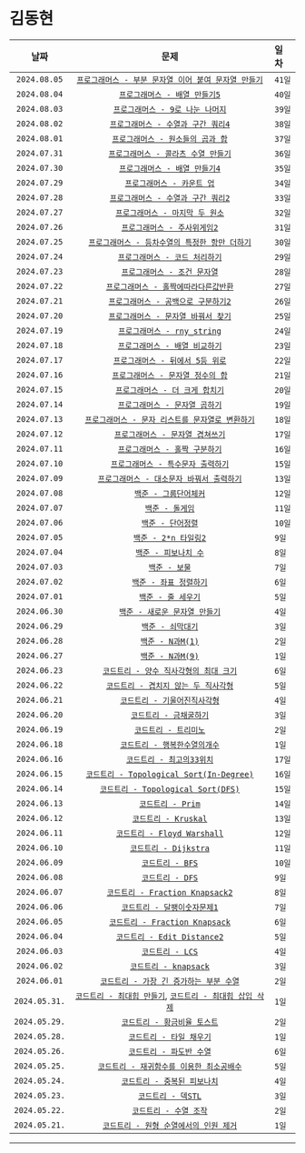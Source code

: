 # 김동현

| 날짜 | 문제 | 일차 |
|:---:|:---:|:---|
| `2024.08.05` | [`프로그래머스 - 부분 문자열 이어 붙여 문자열 만들기`](https://school.programmers.co.kr/learn/courses/30/lessons/181911) | `41일` |
| `2024.08.04` | [`프로그래머스 - 배열 만들기5`](https://school.programmers.co.kr/learn/courses/30/lessons/181912) | `40일` |
| `2024.08.03` | [`프로그래머스 - 9로 나눈 나머지`](https://school.programmers.co.kr/learn/courses/30/lessons/181914) | `39일` |
| `2024.08.02` | [`프로그래머스 - 수열과 구간 쿼리4`](https://school.programmers.co.kr/learn/courses/30/lessons/181922) | `38일` |
| `2024.08.01` | [`프로그래머스 - 원소들의 곱과 합`](https://school.programmers.co.kr/learn/courses/30/lessons/181929) | `37일` |
| `2024.07.31` | [`프로그래머스 - 콜라츠 수열 만들기`](https://school.programmers.co.kr/learn/courses/30/lessons/181919) | `36일` |
| `2024.07.30` | [`프로그래머스 - 배열 만들기4`](https://school.programmers.co.kr/learn/courses/30/lessons/181918) | `35일` |
| `2024.07.29` | [`프로그래머스 - 카운트 업`](https://school.programmers.co.kr/learn/courses/30/lessons/181920) | `34일` |
| `2024.07.28` | [`프로그래머스 - 수열과 구간 쿼리2`](https://school.programmers.co.kr/learn/courses/30/lessons/181923) | `33일` |
| `2024.07.27` | [`프로그래머스 - 마지막 두 원소`](https://school.programmers.co.kr/learn/courses/30/lessons/181927) | `32일` |
| `2024.07.26` | [`프로그래머스 - 주사위게임2`](https://school.programmers.co.kr/learn/courses/30/lessons/181930) | `31일` |
| `2024.07.25` | [`프로그래머스 - 등차수열의 특정한 항만 더하기`](https://school.programmers.co.kr/learn/courses/30/lessons/181931) | `30일` |
| `2024.07.24` | [`프로그래머스 - 코드 처리하기`](https://school.programmers.co.kr/learn/courses/30/lessons/181932) | `29일` |
| `2024.07.23` | [`프로그래머스 - 조건 문자열`](https://school.programmers.co.kr/learn/courses/30/lessons/181934) | `28일` |
| `2024.07.22` | [`프로그래머스 - 홀짝에따라다른값반환`](https://school.programmers.co.kr/learn/courses/30/lessons/181935) | `27일` |
| `2024.07.21` | [`프로그래머스 - 공백으로 구분하기2`](https://school.programmers.co.kr/learn/courses/30/lessons/181868) | `26일` |
| `2024.07.20` | [`프로그래머스 - 문자열 바꿔서 찾기`](https://school.programmers.co.kr/learn/courses/30/lessons/181864) | `25일` |
| `2024.07.19` | [`프로그래머스 - rny_string`](https://school.programmers.co.kr/learn/courses/30/lessons/181863) | `24일` |
| `2024.07.18` | [`프로그래머스 - 배열 비교하기`](https://school.programmers.co.kr/learn/courses/30/lessons/181856/solution_groups?language=cpp) | `23일` |
| `2024.07.17` | [`프로그래머스 - 뒤에서 5등 위로`](https://school.programmers.co.kr/learn/courses/30/lessons/181852) | `22일` |
| `2024.07.16` | [`프로그래머스 - 문자열 정수의 합`](https://school.programmers.co.kr/learn/courses/30/lessons/181849) | `21일` |
| `2024.07.15` | [`프로그래머스 - 더 크게 합치기`](https://school.programmers.co.kr/learn/courses/30/lessons/181939) | `20일` |
| `2024.07.14` | [`프로그래머스 - 문자열 곱하기`](https://school.programmers.co.kr/learn/courses/30/lessons/181940) | `19일` |
| `2024.07.13` | [`프로그래머스 - 문자 리스트를 문자열로 변환하기`](https://school.programmers.co.kr/learn/courses/30/lessons/181941) | `18일` |
| `2024.07.12` | [`프로그래머스 - 문자열 겹쳐쓰기`](https://school.programmers.co.kr/learn/courses/30/lessons/181943) | `17일` |
| `2024.07.11` | [`프로그래머스 - 홀짝 구분하기`](https://school.programmers.co.kr/learn/courses/30/lessons/181944) | `16일` |
| `2024.07.10` | [`프로그래머스 - 특수문자 출력하기`](https://school.programmers.co.kr/learn/courses/30/lessons/181948) | `15일` |
| `2024.07.09` | [`프로그래머스 - 대소문자 바꿔서 출력하기`](https://school.programmers.co.kr/learn/courses/30/lessons/181949) | `13일` |
| `2024.07.08` | [`백준 - 그룹단어체커`](https://www.acmicpc.net/problem/1316) | `12일` |
| `2024.07.07` | [`백준 - 돌게임`](https://www.acmicpc.net/problem/9655) | `11일` |
| `2024.07.06` | [`백준 - 단어정렬`](https://www.acmicpc.net/problem/1181) | `10일` |
| `2024.07.05` | [`백준 - 2*n 타일링2`](https://www.acmicpc.net/problem/11727) | `9일` |
| `2024.07.04` | [`백준 - 피보나치 수`](https://www.acmicpc.net/problem/2747) | `8일` |
| `2024.07.03` | [`백준 - 보물`](https://www.acmicpc.net/problem/11650) | `7일` |
| `2024.07.02` | [`백준 - 좌표 정렬하기`](https://www.acmicpc.net/problem/11650) | `6일` |
| `2024.07.01` | [`백준 - 줄 세우기`](https://www.acmicpc.net/problem/2252) | `5일` |
| `2024.06.30` | [`백준 - 새로운 문자열 만들기`](https://www.acmicpc.net/problem/30089) | `4일` |
| `2024.06.29` | [`백준 - 쇠막대기`](https://www.acmicpc.net/problem/10799) | `3일` |
| `2024.06.28` | [`백준 - N과M(1)`](https://www.acmicpc.net/problem/15649) | `2일` |
| `2024.06.27` | [`백준 - N과M(9)`](https://www.acmicpc.net/problem/15663) | `1일` |
| `2024.06.23` | [`코드트리 - 양수 직사각형의 최대 크기`](https://www.codetree.ai/missions/2/problems/max-area-of-positive-rectangle?&utm_source=clipboard&utm_medium=text) | `6일` |
| `2024.06.22` | [`코드트리 - 겹치지 않는 두 직사각형`](https://www.codetree.ai/missions/2/problems/non-overlapping-two-rectangles?&utm_source=clipboard&utm_medium=text) | `5일` |
| `2024.06.21` | [`코드트리 - 기울어진직사각형`](https://www.codetree.ai/missions/2/problems/slanted-rectangle?&utm_source=clipboard&utm_medium=text) | `4일` |
| `2024.06.20` | [`코드트리 - 금채굴하기`](https://www.codetree.ai/missions/2/problems/gold-mining?&utm_source=clipboard&utm_medium=text) | `3일` |
| `2024.06.19` | [`코드트리 - 트리미노`](https://www.codetree.ai/missions/2/problems/tromino?&utm_source=clipboard&utm_medium=text) | `2일` |
| `2024.06.18` | [`코드트리 - 행복한수열의개수`](https://www.codetree.ai/missions/2/problems/number-of-happy-sequence?&utm_source=clipboard&utm_medium=text) | `1일` |
| `2024.06.16` | [`코드트리 - 최고의33위치`](https://www.codetree.ai/missions/2/problems/best-place-of-33?&utm_source=clipboard&utm_medium=text) | `17일` |
| `2024.06.15` | [`코드트리 - Topological Sort(In-Degree)`](https://www.codetree.ai/missions/6/problems/topological-sort-concept/introduction) | `16일` |
| `2024.06.14` | [`코드트리 - Topological Sort(DFS)`](https://www.codetree.ai/missions/6/problems/topological-sort-concept/introduction) | `15일` |
| `2024.06.13` | [`코드트리 - Prim`](https://www.codetree.ai/missions/6/problems/ga-prim/introduction) | `14일` |
| `2024.06.12` | [`코드트리 - Kruskal`](https://www.codetree.ai/missions/6/problems/ga-kruskal/introduction) | `13일` |
| `2024.06.11` | [`코드트리 - Floyd Warshall`](https://www.codetree.ai/missions/6/problems/ga-floyd/introduction) | `12일` |
| `2024.06.10` | [`코드트리 - Dijkstra`](https://www.codetree.ai/missions/6/problems/ga-dijkstra/introduction) | `11일` |
| `2024.06.09` | [`코드트리 - BFS`](https://www.codetree.ai/missions/6/problems/bfs-code/introduction) | `10일` |
| `2024.06.08` | [`코드트리 - DFS`](https://www.codetree.ai/missions/6/problems/dfs-code/introduction) | `9일` |
| `2024.06.07` | [`코드트리 - Fraction Knapsack2`](https://www.codetree.ai/missions/6/problems/fractional-knapsack-2?&utm_source=clipboard&utm_medium=text) | `8일` |
| `2024.06.06` | [`코드트리 - 달팽이숫자문제1`](https://www.codetree.ai/missions/5/problems/snail-number-square/introduction) | `7일` |
| `2024.06.05` | [`코드트리 - Fraction Knapsack`](https://www.codetree.ai/missions/6/problems/fractional-knapsack/introduction) | `6일` |
| `2024.06.04` | [`코드트리 - Edit Distance2`](https://www.codetree.ai/missions/6/problems/minimum-edit-2?&utm_source=clipboard&utm_medium=text) | `5일` |
| `2024.06.03` | [`코드트리 - LCS`](https://www.codetree.ai/missions/6/problems/dp-lcs-2?&utm_source=clipboard&utm_medium=text) | `4일` |
| `2024.06.02` | [`코드트리 - knapsack`](https://www.codetree.ai/missions/6/problems/knapsack-mcq?&utm_source=clipboard&utm_medium=text) | `3일` |
| `2024.06.01` | [`코드트리 - 가장 긴 증가하는 부분 수열`](https://www.codetree.ai/missions/6/problems/dp-lis-1?&utm_source=clipboard&utm_medium=text) | `2일` |
| `2024.05.31.` | [`코드트리 - 최대힙 만들기`](https://www.codetree.ai/missions/6/problems/max-heap/introduction), [`코드트리 - 최대힙 삽입 삭제`](https://www.codetree.ai/missions/6/problems/heap-methods/introduction) | `1일` |
| `2024.05.29.` | [`코드트리 - 황금비율 토스트`](https://www.codetree.ai/missions/6/problems/golden-toast?&utm_source=clipboard&utm_medium=text) | `2일` |
| `2024.05.28.` | [`코드트리 - 타일 채우기`](https://www.codetree.ai/missions/6/problems/dp-modeling-tile1/introduction) | `1일` |
| `2024.05.26.` | [`코드트리 - 파도반 수열`](https://www.codetree.ai/missions/6/problems/dp-padovan?&utm_source=clipboard&utm_medium=text) | `6일` |
| `2024.05.25.` | [`코드트리 - 재귀함수를 이용한 최소공배수`](https://www.codetree.ai/missions/5/problems/least-common-multiple-using-recursive-function?&utm_source=clipboard&utm_medium=text) | `5일` |
| `2024.05.24.` | [`코드트리 - 중복된 피보나치`](https://www.codetree.ai/missions/6/problems/dp-fibbo/introduction) | `4일` |
| `2024.05.23.` | [`코드트리 - 덱STL`](https://www.codetree.ai/missions/6/problems/process-numeric-commands-3?&utm_source=clipboard&utm_medium=text) | `3일` |
| `2024.05.22.` | [`코드트리 - 수열 조작`](https://www.codetree.ai/missions/6/problems/sequence-manipulation?&utm_source=clipboard&utm_medium=text) | `2일` |
| `2024.05.21.` | [`코드트리 - 원형 순열에서의 인원 제거`](https://www.codetree.ai/missions/6/problems/josephus-permutations?&utm_source=clipboard&utm_medium=text) | `1일` |

---
